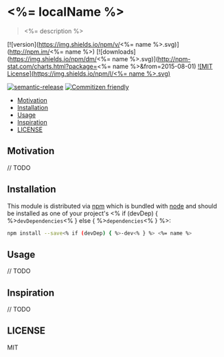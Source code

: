 # <%= localName %>

> <%= description %>

[![version](https://img.shields.io/npm/v/<%= name %>.svg)](http://npm.im/<%= name %>)
[![downloads](https://img.shields.io/npm/dm/<%= name %>.svg)](http://npm-stat.com/charts.html?package=<%= name %>&from=2015-08-01)
[![MIT License](https://img.shields.io/npm/l/<%= name %>.svg)](http://opensource.org/licenses/MIT)

[![semantic-release](https://img.shields.io/badge/%20%20%F0%9F%93%A6%F0%9F%9A%80-semantic--release-e10079.svg)](https://github.com/semantic-release/semantic-release)
[![Commitizen friendly](https://img.shields.io/badge/commitizen-friendly-brightgreen.svg)](http://commitizen.github.io/cz-cli/)

<!-- START doctoc generated TOC please keep comment here to allow auto update -->
<!-- DON'T EDIT THIS SECTION, INSTEAD RE-RUN doctoc TO UPDATE -->


- [Motivation](#motivation)
- [Installation](#installation)
- [Usage](#usage)
- [Inspiration](#inspiration)
- [LICENSE](#license)

<!-- END doctoc generated TOC please keep comment here to allow auto update -->

## Motivation

// TODO

## Installation

This module is distributed via [npm](https://www.npmjs.com) which is bundled with
[node](https://nodejs.org/en/) and should be installed as one of your project's <% if (devDep) {
%>`devDependencies`<% } else { %>`dependencies`<% } %>:

```sh
npm install --save<% if (devDep) { %>-dev<% } %> <%= name %>
```

## Usage

// TODO

## Inspiration

// TODO

## LICENSE

MIT

